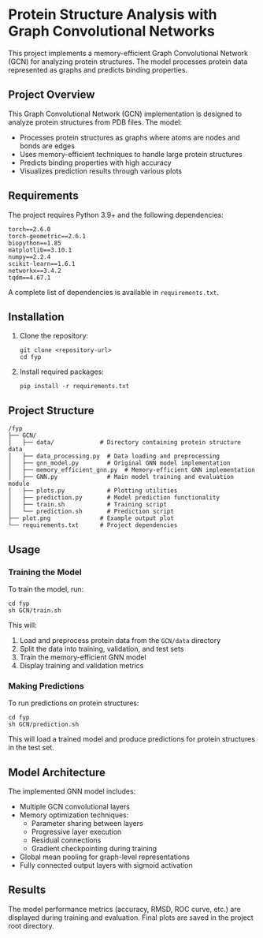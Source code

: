# Protein Structure Analysis with Graph Convolutional Networks

This project implements a memory-efficient Graph Convolutional Network (GCN) for analyzing protein structures. The model processes protein data represented as graphs and predicts binding properties.

## Project Overview

This Graph Convolutional Network (GCN) implementation is designed to analyze protein structures from PDB files. The model:

- Processes protein structures as graphs where atoms are nodes and bonds are edges
- Uses memory-efficient techniques to handle large protein structures
- Predicts binding properties with high accuracy
- Visualizes prediction results through various plots

## Requirements

The project requires Python 3.9+ and the following dependencies:

```
torch==2.6.0
torch-geometric==2.6.1
biopython==1.85
matplotlib==3.10.1
numpy==2.2.4
scikit-learn==1.6.1
networkx==3.4.2
tqdm==4.67.1
```

A complete list of dependencies is available in `requirements.txt`.

## Installation

1. Clone the repository:
   ```
   git clone <repository-url>
   cd fyp
   ```

2. Install required packages:
   ```
   pip install -r requirements.txt
   ```

## Project Structure

```
/fyp
├── GCN/
│   ├── data/             # Directory containing protein structure data
│   ├── data_processing.py  # Data loading and preprocessing
│   ├── gnn_model.py        # Original GNN model implementation
│   ├── memory_efficient_gnn.py  # Memory-efficient GNN implementation
│   ├── GNN.py              # Main model training and evaluation module
│   ├── plots.py            # Plotting utilities
│   ├── prediction.py       # Model prediction functionality
│   ├── train.sh            # Training script
│   └── prediction.sh       # Prediction script
├── plot.png              # Example output plot
└── requirements.txt      # Project dependencies
```

## Usage

### Training the Model

To train the model, run:

```
cd fyp
sh GCN/train.sh
```

This will:
1. Load and preprocess protein data from the `GCN/data` directory
2. Split the data into training, validation, and test sets
3. Train the memory-efficient GNN model
4. Display training and validation metrics

### Making Predictions

To run predictions on protein structures:

```
cd fyp
sh GCN/prediction.sh
```

This will load a trained model and produce predictions for protein structures in the test set.

## Model Architecture

The implemented GNN model includes:

- Multiple GCN convolutional layers
- Memory optimization techniques:
  - Parameter sharing between layers
  - Progressive layer execution
  - Residual connections
  - Gradient checkpointing during training
- Global mean pooling for graph-level representations
- Fully connected output layers with sigmoid activation

## Results

The model performance metrics (accuracy, RMSD, ROC curve, etc.) are displayed during training and evaluation. Final plots are saved in the project root directory.

